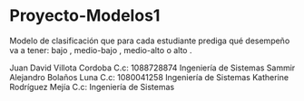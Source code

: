 # Proyecto-Modelos1
Modelo de clasificación que para cada estudiante prediga qué desempeño va a tener: bajo , medio-bajo , medio-alto o alto .

Juan David Villota Cordoba C.c: 1088728874  Ingeniería de Sistemas
Sammir Alejandro Bolaños Luna C.c: 1080041258 Ingeniería de Sistemas
Katherine Rodríguez Mejía C.c: Ingeniería de Sistemas
